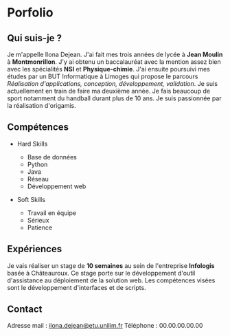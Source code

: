 # Porfolio

## Qui suis-je ?
Je m'appelle Ilona Dejean. J'ai fait mes trois années de lycée à **Jean Moulin** à **Montmonrillon**. J'y ai obtenu un baccalauréat avec la mention assez bien avec les spécialités **NSI** et **Physique-chimie**. J'ai ensuite poursuivi mes études par un BUT Informatique à Limoges qui propose le parcours *Réalisation d'applications, conception, développement, validation*. Je suis actuellement en train de faire ma deuxième année. 
Je fais beaucoup de sport notamment du handball durant plus de 10 ans. Je suis passionnée par la réalisation d'origamis. 


## Compétences 
- Hard Skills
  - Base de données
  - Python
  - Java
  - Réseau
  - Développement web
     
- Soft Skills
  - Travail en équipe
  - Sérieux
  - Patience


## Expériences
Je vais réaliser un stage de **10 semaines** au sein de l'entreprise **Infologis** basée à Châteauroux. Ce stage porte sur le développement d'outil d'assistance au déploiement de la solution web. Les compétences visées sont le développement d'interfaces et de scripts. 
  

## Contact
Adresse mail : ilona.dejean@etu.unilim.fr
Téléphone : 00.00.00.00.00




